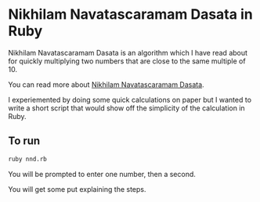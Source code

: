# Nikhilam Navatascaramam Dasata in Ruby

Nikhilam Navatascaramam Dasata is an algorithm which I have read about for quickly
multiplying two numbers that are close to the same multiple of 10.

You can read more about [Nikhilam Navatascaramam Dasata](http://www.ludism.org/mentat/NumbersNearMultiplesOfTen).

I experiemented by doing some quick calculations on paper but I wanted to write
a short script that would show off the simplicity of the calculation in Ruby.

## To run

```bash
ruby nnd.rb
```
You will be prompted to enter one number, then a second.

You will get some put explaining the steps.
